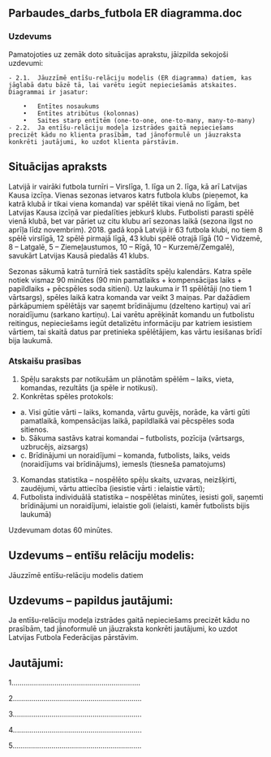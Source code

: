 ## Parbaudes_darbs_futbola ER diagramma.doc

### Uzdevums

Pamatojoties uz zemāk doto situācijas aprakstu, jāizpilda sekojoši uzdevumi:
    
    - 2.1.	Jāuzzīmē entīšu-relāciju modelis (ER diagramma) datiem, kas jāglabā datu bāzē tā, lai varētu iegūt nepieciešamās atskaites. Diagrammai ir jasatur:

        •	Entītes nosaukums
        •	Entītes atribūtus (kolonnas)
        •	Saites starp entītēm (one-to-one, one-to-many, many-to-many)
    - 2.2.	Ja entīšu-relāciju modeļa izstrādes gaitā nepieciešams precizēt kādu no klienta prasībām, tad jānoformulē un jāuzraksta konkrēti jautājumi, ko uzdot klienta pārstāvim.

## Situācijas apraksts

Latvijā ir vairāki futbola turnīri – Virslīga, 1. līga un 2. līga, kā arī Latvijas Kausa izcīņa. Vienas sezonas ietvaros katrs futbola klubs (pieņemot, ka katrā klubā ir tikai viena komanda) var spēlēt tikai vienā no līgām, bet Latvijas Kausa izcīņā var piedalīties jebkurš klubs. Futbolisti parasti spēlē vienā klubā, bet var pāriet uz citu klubu arī sezonas laikā (sezona ilgst no aprīļa līdz novembrim). 2018. gadā kopā Latvijā ir 63 futbola klubi, no tiem 8 spēlē virslīgā, 12 spēlē pirmajā līgā, 43 klubi spēlē otrajā līgā (10 – Vidzemē, 8 – Latgalē, 5 – Ziemeļaustumos, 10 – Rīgā, 10 – Kurzemē/Zemgalē), savukārt Latvijas Kausā piedalās 41 klubs.

Sezonas sākumā katrā turnīrā tiek sastādīts spēļu kalendārs. Katra spēle notiek vismaz 90 minūtes (90 min pamatlaiks + kompensācijas laiks + papildlaiks + pēcspēles soda sitieni). Uz laukuma ir 11 spēlētāji (no tiem 1 vārtsargs), spēles laikā katra komanda var veikt 3 maiņas. Par dažādiem pārkāpumiem spēlētājs var saņemt brīdinājumu (dzelteno kartiņu) vai arī noraidījumu (sarkano kartiņu). Lai varētu aprēķināt komandu un futbolistu reitingus, nepieciešams iegūt detalizētu informāciju par katriem iesistiem vārtiem, tai skaitā datus par pretinieka spēlētājiem, kas vārtu iesišanas brīdī bija laukumā.

### Atskaišu prasības

1.	Spēļu saraksts par notikušām un plānotām spēlēm – laiks, vieta, komandas, rezultāts (ja spēle ir notikusi).
2.	Konkrētas spēles protokols:
  - a.	Visi gūtie vārti – laiks, komanda, vārtu guvējs, norāde, ka vārti gūti pamatlaikā, kompensācijas laikā, papildlaikā vai pēcspēles soda sitienos.
  - b.	Sākuma sastāvs katrai komandai – futbolists, pozīcija (vārtsargs, uzbrucējs, aizsargs)
  - c.	Brīdinājumi un noraidījumi – komanda, futbolists, laiks, veids (noraidījums vai brīdinājums), iemesls (tiesneša pamatojums)
3.	Komandas statistika – nospēlēto spēļu skaits, uzvaras, neizšķirti, zaudējumi, vārtu attiecība (iesistie vārti : ielaistie vārti);
4.	Futbolista individuālā statistika – nospēlētas minūtes, iesisti goli, saņemti brīdinājumi un noraidījumi, ielaistie goli (ielaisti, kamēr futbolists bijis laukumā)

Uzdevumam dotas 60 minūtes.

 
## Uzdevums – entīšu relāciju modelis:
Jāuzzīmē entīšu-relāciju modelis datiem
	

## Uzdevums – papildus jautājumi:

Ja entīšu-relāciju modeļa izstrādes gaitā nepieciešams precizēt kādu no prasībām, tad jānoformulē un jāuzraksta konkrēti jautājumi, ko uzdot Latvijas Futbola Federācijas pārstāvim.

## Jautājumi:

1...............................................................

2...............................................................

3...............................................................

4...............................................................

5...............................................................